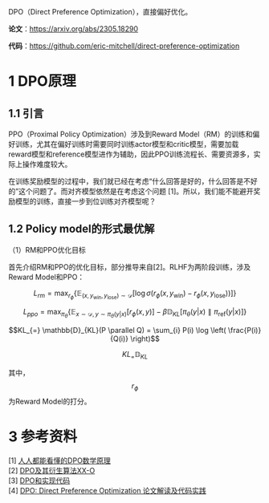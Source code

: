 DPO（Direct Preference Optimization），直接偏好优化。

**论文**：https://arxiv.org/abs/2305.18290

**代码**：https://github.com/eric-mitchell/direct-preference-optimization

# 1 DPO原理

## 1.1 引言
PPO（Proximal Policy Optimization）涉及到Reward Model（RM）的训练和偏好训练，尤其在偏好训练时需要同时训练actor模型和critic模型，需要加载reward模型和reference模型进作为辅助，因此PPO训练流程长、需要资源多，实际上操作难度较大。 

在训练奖励模型的过程中，我们就已经在考虑“什么回答是好的，什么回答是不好的”这个问题了。而对齐模型依然是在考虑这个问题 [1]。所以，我们能不能避开奖励模型的训练，直接一步到位训练对齐模型呢？

## 1.2 Policy model的形式最优解

（1）RM和PPO优化目标

首先介绍RM和PPO的优化目标，部分推导来自[2]。RLHF为两阶段训练，涉及Reward Model和PPO：

$$L_{rm} = \max_{r_\phi} \left\{ \mathbb{E}_{(x, y_{\text{win}}, y_{\text{lose}}) \sim \mathcal{D}} \left[ \log \sigma \left( r_\phi(x, y_{\text{win}}) - r_\phi(x, y_{\text{lose}}) \right) \right] \right\}$$

$$
L_{ppo} = \max_{\pi_\theta} \left\{ \mathbb{E}_{x \sim \mathcal{D}, y \sim \pi_\theta(y|x)} \left[ r_\phi(x, y) \right] - \beta \mathbb{D}_{KL} \left[ \pi_\theta(y|x) \parallel \pi_{\text{ref}}(y|x) \right] \right\}
$$

$$KL_{=} \mathbb{D}_{KL}(P \parallel Q) = \sum_{i} P(i) \log \left( \frac{P(i)}{Q(i)} \right)$$

$$KL_{=} \mathbb{D}_{KL}$$

其中， $$r_{\phi}$$为Reward Model的打分。


# 3 参考资料
[1] [人人都能看懂的DPO数学原理](https://zhuanlan.zhihu.com/p/721073733) \
[2] [DPO及其衍生算法XX-O](https://zhuanlan.zhihu.com/p/30274484125) \
[3] [DPO和实现代码](https://zhuanlan.zhihu.com/p/715114620) \
[4] [DPO: Direct Preference Optimization 论文解读及代码实践](https://zhuanlan.zhihu.com/p/642569664)

